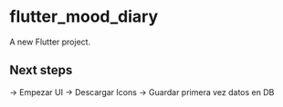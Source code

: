 # flutter_mood_diary

A new Flutter project.

## Next steps
-> Empezar UI
-> Descargar Icons
-> Guardar primera vez datos en DB